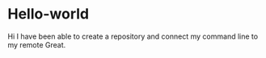 # Hello-world
Hi
I have been able to create a repository and connect my command line to my remote
Great.
